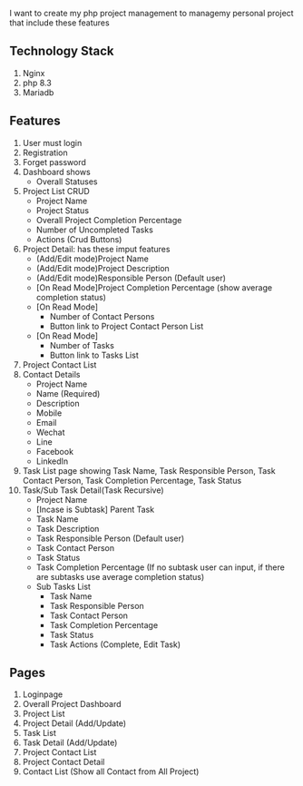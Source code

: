 I want to create my php project management to managemy personal project that include these features

## Technology Stack
1. Nginx
2. php 8.3
3. Mariadb

## Features
1. User must login
2. Registration
3. Forget password
4. Dashboard shows
    - Overall Statuses
5. Project List CRUD
    - Project Name
    - Project Status
    - Overall Project Completion Percentage
    - Number of Uncompleted Tasks
    - Actions (Crud Buttons)
6. Project Detail: has these imput features
    - (Add/Edit mode)Project Name
    - (Add/Edit mode)Project Description
    - (Add/Edit mode)Responsible Person (Default user)
    - [On Read Mode]Project Completion Percentage (show average completion status)
    - [On Read Mode] 
        - Number of Contact Persons
        - Button link to Project Contact Person List 
    - [On Read Mode]
        - Number of Tasks
        - Button link to Tasks List
7. Project Contact List
8. Contact Details
    - Project Name
    - Name (Required)
    - Description
    - Mobile
    - Email
    - Wechat
    - Line
    - Facebook
    - LinkedIn
11. Task List page showing Task Name, Task Responsible Person, Task Contact Person, Task Completion Percentage, Task Status
10. Task/Sub Task Detail(Task Recursive) 
    - Project Name
    - [Incase is Subtask] Parent Task
    - Task Name
    - Task Description
    - Task Responsible Person (Default user)
    - Task Contact Person
    - Task Status
    - Task Completion Percentage (If no subtask user can input, if there are subtasks use average completion status)
    - Sub Tasks List
        - Task Name
        - Task Responsible Person
        - Task Contact Person
        - Task Completion Percentage
        - Task Status
        - Task Actions (Complete, Edit Task)
    

## Pages
1. Loginpage
2. Overall Project Dashboard
3. Project List
4. Project Detail (Add/Update)
5. Task List
6. Task Detail (Add/Update)
7. Project Contact List
8. Project Contact Detail
9. Contact List (Show all Contact from All Project)


